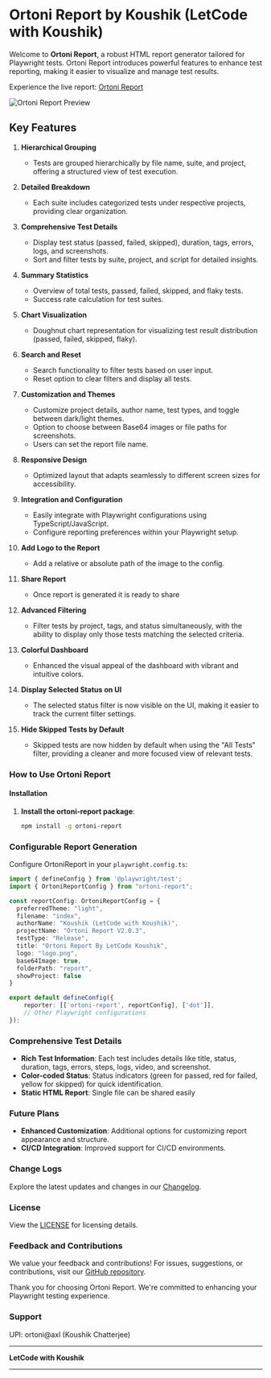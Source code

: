 # Ortoni Report by Koushik (LetCode with Koushik)

Welcome to **Ortoni Report**, a robust HTML report generator tailored for Playwright tests. Ortoni Report introduces powerful features to enhance test reporting, making it easier to visualize and manage test results.

Experience the live report: [Ortoni Report](https://ortoni.netlify.app/)

![Ortoni Report Preview](https://raw.githubusercontent.com/ortoniKC/ortoni-report/refs/heads/V2.0.4/Ortoni-report.png)

## Key Features

1. **Hierarchical Grouping**
   - Tests are grouped hierarchically by file name, suite, and project, offering a structured view of test execution.

2. **Detailed Breakdown**
   - Each suite includes categorized tests under respective projects, providing clear organization.

3. **Comprehensive Test Details**
   - Display test status (passed, failed, skipped), duration, tags, errors, logs, and screenshots.
   - Sort and filter tests by suite, project, and script for detailed insights.

4. **Summary Statistics**
   - Overview of total tests, passed, failed, skipped, and flaky tests.
   - Success rate calculation for test suites.

5. **Chart Visualization**
   - Doughnut chart representation for visualizing test result distribution (passed, failed, skipped, flaky).

6. **Search and Reset**
   - Search functionality to filter tests based on user input.
   - Reset option to clear filters and display all tests.

7. **Customization and Themes**
   - Customize project details, author name, test types, and toggle between dark/light themes.
   - Option to choose between Base64 images or file paths for screenshots.
   - Users can set the report file name.

8. **Responsive Design**
   - Optimized layout that adapts seamlessly to different screen sizes for accessibility.

9. **Integration and Configuration**
   - Easily integrate with Playwright configurations using TypeScript/JavaScript.
   - Configure reporting preferences within your Playwright setup.

10. **Add Logo to the Report**
    - Add a relative or absolute path of the image to the config.

11. **Share Report**
    - Once report is generated it is ready to share

12. **Advanced Filtering**
    - Filter tests by project, tags, and status simultaneously, with the ability to display only those tests matching the selected criteria.

13. **Colorful Dashboard**
    - Enhanced the visual appeal of the dashboard with vibrant and intuitive colors.

14. **Display Selected Status on UI**
    - The selected status filter is now visible on the UI, making it easier to track the current filter settings.

15. **Hide Skipped Tests by Default**
    - Skipped tests are now hidden by default when using the "All Tests" filter, providing a cleaner and more focused view of relevant tests.

### How to Use Ortoni Report

#### Installation

1. **Install the ortoni-report package**:

    ```sh
    npm install -g ortoni-report
    ```

### Configurable Report Generation

Configure OrtoniReport in your `playwright.config.ts`:

```typescript
import { defineConfig } from '@playwright/test';
import { OrtoniReportConfig } from "ortoni-report";

const reportConfig: OrtoniReportConfig = {
  preferredTheme: "light",
  filename: "index",
  authorName: "Koushik (LetCode with Koushik)",
  projectName: "Ortoni Report V2.0.3",
  testType: "Release",
  title: "Ortoni Report By LetCode Koushik",
  logo: "logo.png",
  base64Image: true,
  folderPath: "report",
  showProject: false
}

export default defineConfig({
    reporter: [['ortoni-report', reportConfig], ['dot']],
    // Other Playwright configurations
});
```
### Comprehensive Test Details

- **Rich Test Information**: Each test includes details like title, status, duration, tags, errors, steps, logs, video, and screenshot.
- **Color-coded Status**: Status indicators (green for passed, red for failed, yellow for skipped) for quick identification.
- **Static HTML Report**: Single file can be shared easily

### Future Plans

- **Enhanced Customization**: Additional options for customizing report appearance and structure.
- **CI/CD Integration**: Improved support for CI/CD environments.

### Change Logs

Explore the latest updates and changes in our [Changelog](https://github.com/ortoniKC/ortoni-report/blob/main/changelog.md).

### License

View the [LICENSE](https://github.com/ortoniKC/ortoni-report/blob/main/LICENSE.md) for licensing details.

### Feedback and Contributions

We value your feedback and contributions! For issues, suggestions, or contributions, visit our [GitHub repository](https://github.com/ortoniKC/ortoni-report).

Thank you for choosing Ortoni Report. We're committed to enhancing your Playwright testing experience.

### Support
UPI: ortoni@axl (Koushik Chatterjee)


---

**LetCode with Koushik**

--- 